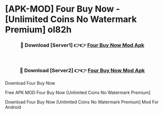 # [APK-MOD] Four Buy Now - [Unlimited Coins No Watermark Premium] ol82h



<div align="center">
<h3>🔴 Download [Server1] 👉👉 <a href="https://momento.my/?title=Four_Buy_Now">Four Buy Now Mod Apk</a></h3><br>

<h3>🔴 Download [Server2] 👉👉 <a href="https://momento.my/?title=Four_Buy_Now">Four Buy Now Mod Apk</a></h3>
</div>



Download Four Buy Now 

Free APK MOD Four Buy Now [Unlimited Coins No Watermark Premium]

Download Four Buy Now [Unlimited Coins No Watermark Premium] Mod For Android
